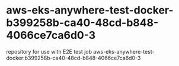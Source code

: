 # aws-eks-anywhere-test-docker-b399258b-ca40-48cd-b848-4066ce7ca6d0-3
repository for use with E2E test job aws-eks-anywhere-test-docker:b399258b-ca40-48cd-b848-4066ce7ca6d0-3

